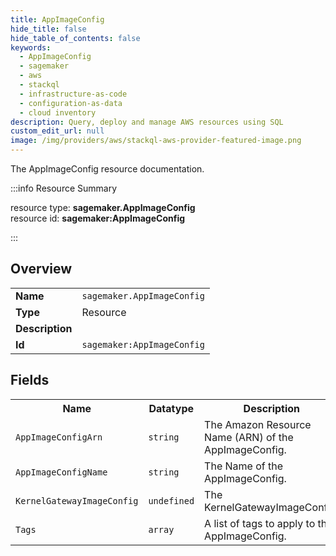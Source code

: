 ```yaml
---
title: AppImageConfig
hide_title: false
hide_table_of_contents: false
keywords:
  - AppImageConfig
  - sagemaker
  - aws
  - stackql
  - infrastructure-as-code
  - configuration-as-data
  - cloud inventory
description: Query, deploy and manage AWS resources using SQL
custom_edit_url: null
image: /img/providers/aws/stackql-aws-provider-featured-image.png
---
```

The AppImageConfig resource documentation.

:::info Resource Summary

<div class="row">
<div class="providerDocColumn">
<span>resource type:&nbsp;<b>sagemaker.AppImageConfig</b></span><br />
<span>resource id:&nbsp;<b>sagemaker:AppImageConfig</b></span><br />
</div>
</div>

:::

## Overview
<table><tbody>
<tr><td><b>Name</b></td><td><code>sagemaker.AppImageConfig</code></td></tr>
<tr><td><b>Type</b></td><td>Resource</td></tr>
<tr><td><b>Description</b></td><td></td></tr>
<tr><td><b>Id</b></td><td><code>sagemaker:AppImageConfig</code></td></tr>
</tbody></table>

## Fields
<table><tbody>
<tr><th>Name</th><th>Datatype</th><th>Description</th></tr>
<tr><td><code>AppImageConfigArn</code></td><td><code>string</code></td><td>The Amazon Resource Name (ARN) of the AppImageConfig.</td></tr><tr><td><code>AppImageConfigName</code></td><td><code>string</code></td><td>The Name of the AppImageConfig.</td></tr><tr><td><code>KernelGatewayImageConfig</code></td><td><code>undefined</code></td><td>The KernelGatewayImageConfig.</td></tr><tr><td><code>Tags</code></td><td><code>array</code></td><td>A list of tags to apply to the AppImageConfig.</td></tr>
</tbody></table>